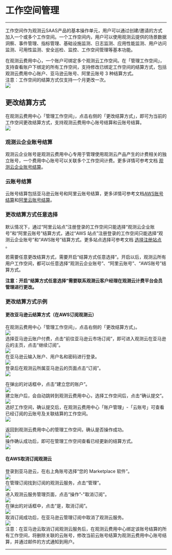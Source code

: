 # 工作空间管理
---

工作空间作为观测云SAAS产品的基本操作单元，用户可以通过创建/邀请的方式加入一个或多个工作空间。一个工作空间内，用户可以使用观测云提供的场景数据洞察、事件管理、指标管理、基础设施监测、日志监测、应用性能监测、用户访问监测、可用性监测、安全巡检、监控、工作空间管理等基本功能。

在观测云费用中心，一个账户可绑定多个观测云工作空间。在「管理工作空间」，支持查看账户下绑定的所有工作空间，支持修改已绑定工作空间的结算方式，包括观测云费用中心账户、亚马逊云账号、阿里云账号 3 种结算方式。<br />注意：工作空间的结算方式仅支持一个月更改一次。<br />![](../img/15.aws_3.png)

## 更改结算方式

在观测云费用中心「管理工作空间」，点击右侧的「更改结算方式」，即可为当前的工作空间更改结算方式，支持观测云费用中心账号结算和云账号结算。<br />![](../img/10.account_11.png)

### 观测云企业账号结算

观测云企业账号是观测云费用中心专用于管理使用观测云产品产生的计费相关的独立账号，一个费用中心账号可以关联多个工作空间计费。更多详情可参考文档 [观测云企业账号结算](../../billing/billing-account/enterprise-account.md)。


### 云账号结算

云账号结算包括亚马逊云账号和阿里云账号结算，更多详情可参考文档[AWS账号结算](../../billing/billing-account/aws-account.md)和[阿里云账号结算](../../billing/billing-account/aliyun-account.md)。


### 更改结算方式任意选择

默认情况下，通过“阿里云站点”注册登录的工作空间只能选择“观测云企业账号”和“阿里云账号”结算方式，通过“AWS 站点”注册登录的工作空间只能选择“观测云企业账号”和“AWS账号”结算方式。更多站点选择可参考文档 [选择注册站点](../../getting-started/necessary-for-beginners/select-site.md) 。

若需要任意更改结算方式，需要开启“结算方式任意选择”。开启以后，观测云所有用户工作空间，都可以任意选择“观测云企业账号”、“阿里云账号”、“AWS账号”结算方式。

**注意：开启“结算方式任意选择”需要联系观测云客户经理在观测云计费平台会员管理进行更改。**


### 更改结算方式示例


#### 更改亚马逊云结算方式（在AWS订阅观测云）

在观测云费用中心「管理工作空间」，点击右侧的「更改结算方式」。<br />![](../img/10.account_11.png)<br />选择亚马逊云账户付费，点击“前往亚马逊云市场订阅”，即可进入观测云在亚马逊云的主页，点击“继续订阅”。<br />![](../img/8.space_4.png)<br />在亚马逊云输入账户、用户名和密码进行登录。<br />![](../img/8.space_5.png)<br />登录后在观测云所属亚马逊云的页面点击“订阅”。<br />![](../img/8.space_8.png)

在弹出的对话框中，点击“建立您的账户”。<br />![](../img/8.space_9.png)<br />建立账户后，会自动跳转到观测云费用中心，选择工作空间后，点击“确认提交”。<br />![](../img/8.space_10.png)<br />选好工作空间，确认提交后，在观测云费用中心「账户管理」-「云账号」可查看已经订阅的云账号及关联结算的工作空间。<br />![](../img/15.aws_5.png)

返回到观测云费用中心的管理工作空间，确认是否操作成功。<br />![](../img/15.aws_4.png)<br />操作确认成功后，即可在管理工作空间查看已经更新的结算方式。<br />![](../img/15.aws_3.png)

#### 在AWS取消订阅观测云

登录到亚马逊云，在右上角账号选择“您的 Marketplace 软件”。<br />![](../img/8.space_13.png)<br />在管理订阅找到订阅的观测云服务，点击“管理”。<br />![](../img/8.space_14.png)<br />进入观测云服务管理页面，点击“操作”-"取消订阅"。<br />![](../img/8.space_15.png)<br />在弹出的对话框中，点击“是，取消订阅”。<br />![](../img/8.space_16.png)<br />取消订阅成功后，在亚马逊云管理订阅中取消了观测云服务。<br />![](../img/8.space_17.png)<br />注意：在亚马逊云取消订阅观测云服务后，在观测云费用中心绑定该账号结算的所有工作空间，将删除关联的云账号，修改当前云账号结算为观测云费用中心账号结算，并通过邮件的方式通知到用户。


---

